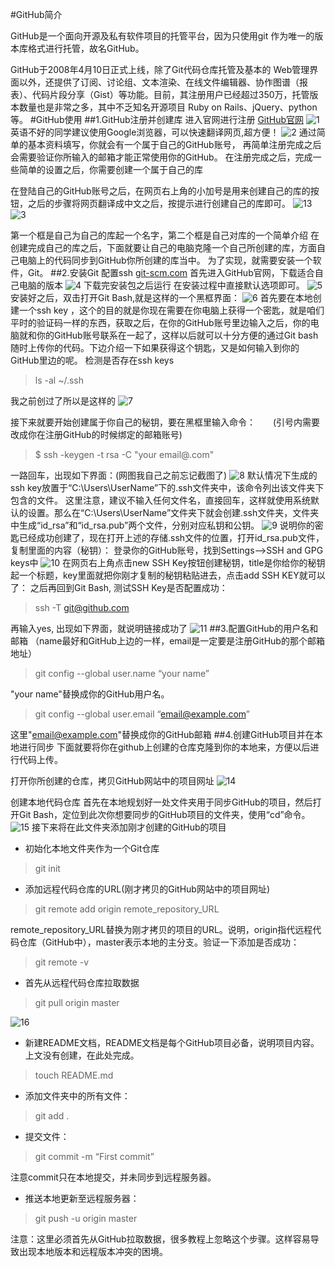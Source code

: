 #GitHub简介

GitHub是一个面向开源及私有软件项目的托管平台，因为只使用git 作为唯一的版本库格式进行托管，故名GitHub。

GitHub于2008年4月10日正式上线，除了Git代码仓库托管及基本的 Web管理界面以外，还提供了订阅、讨论组、文本渲染、在线文件编辑器、协作图谱（报表）、代码片段分享（Gist）等功能。目前，其注册用户已经超过350万，托管版本数量也是非常之多，其中不乏知名开源项目 Ruby on Rails、jQuery、python 等。
#GitHub使用 
##1.GitHub注册并创建库
进入官网进行注册  [GitHub官网](https://github.com/)
![1](../image/1.png)
英语不好的同学建议使用Google浏览器，可以快速翻译网页,超方便！
![2](../image/2.png)
通过简单的基本资料填写，你就会有一个属于自己的GitHub账号，
再简单注册完成之后会需要验证你所输入的邮箱才能正常使用你的GitHub。
 在注册完成之后，完成一些简单的设置之后，你需要创建一个属于自己的库

在登陆自己的GitHub账号之后，在网页右上角的小加号是用来创建自己的库的按钮，之后的步骤将网页翻译成中文之后，按提示进行创建自己的库即可。
![13](../image/13.png)
![3](../image/3.png)


第一个框是自己为自己的库起一个名字，第二个框是自己对库的一个简单介绍
在创建完成自己的库之后，下面就要让自己的电脑克隆一个自己所创建的库，方面自己电脑上的代码同步到GitHub你所创建的库当中。
  为了实现，就需要安装一个软件，Git。
##2.安装Git 配置ssh
 [git-scm.com](https://git-scm.com/)  首先进入GitHub官网，下载适合自己电脑的版本
![4](../image/4.png)
下载完安装包之后运行
在安装过程中直接默认选项即可。
![5](../image/5.png)
安装好之后，双击打开Git Bash,就是这样的一个黑框界面：
![6](../image/6.png)
首先要在本地创建一个ssh key ，这个的目的就是你现在需要在你电脑上获得一个密匙，就是咱们平时的验证码一样的东西，获取之后，在你的GitHub账号里边输入之后，你的电脑就和你的GitHub账号联系在一起了，这样以后就可以十分方便的通过Git bash 随时上传你的代码。下边介绍一下如果获得这个钥匙，又是如何输入到你的GitHub里边的呢。
检测是否存在ssh keys
>ls -al ~/.ssh

我之前创过了所以是这样的
![7](../image/7.png)

接下来就要开始创建属于你自己的秘钥，要在黑框里输入命令：　　(引号内需要改成你在注册GitHub的时候绑定的邮箱账号)
>$ ssh -keygen -t rsa  -C  "your email@.com"

一路回车，出现如下界面：(网图我自己之前忘记截图了)
![8](../image/8.png)
默认情况下生成的ssh key放置于“C:\Users\UserName”下的.ssh文件夹中，该命令列出该文件夹下包含的文件。
这里注意，建议不输入任何文件名，直接回车，这样就使用系统默认的设置。那么在“C:\Users\UserName”文件夹下就会创建.ssh文件夹，文件夹中生成“id_rsa”和“id_rsa.pub”两个文件，分别对应私钥和公钥。
![9](../image/9.png)
说明你的密匙已经成功创建了，现在打开上述的存储.ssh文件的位置，打开id_rsa.pub文件，复制里面的内容（秘钥）：
登录你的GitHub账号，找到Settings–>SSH and GPG keys中
![10](../image/10.png)
在网页右上角点击new  SSH Key按钮创建秘钥，title是你给你的秘钥起一个标题，key里面就把你刚才复制的秘钥粘贴进去，点击add SSH KEY就可以了：
之后再回到Git Bash, 测试SSH Key是否配置成功：
>ssh -T git@github.com

再输入yes, 出现如下界面，就说明链接成功了
![11](../image/11.png)
##3.配置GitHub的用户名和邮箱
（name最好和GitHub上边的一样，email是一定要是注册GitHub的那个邮箱地址）
>git config --global user.name “your name”

"your name"替换成你的GitHub用户名。
>git config --global user.email “email@example.com”

这里"email@example.com"替换成你的GitHub邮箱
##4.创建GitHub项目并在本地进行同步
下面就要将你在github上创建的仓库克隆到你的本地来，方便以后进行代码上传。

打开你所创建的仓库，拷贝GitHub网站中的项目网址
![14](../image/14.png)

创建本地代码仓库
首先在本地规划好一处文件夹用于同步GitHub的项目，然后打开Git Bash，定位到此次你想要同步的GitHub项目的文件夹，使用“cd”命令。
![15](../image/15.png)
接下来将在此文件夹添加刚才创建的GitHub的项目
+ 初始化本地文件夹作为一个Git仓库
>git init
+ 添加远程代码仓库的URL(刚才拷贝的GitHub网站中的项目网址)
>git remote add origin remote_repository_URL

remote_repository_URL替换为刚才拷贝的项目的URL。说明，origin指代远程代码仓库（GitHub中），master表示本地的主分支。验证一下添加是否成功：
>git remote -v

+ 首先从远程代码仓库拉取数据
>git pull origin master

![16](../image/16.png)

+ 新建README文档，README文档是每个GitHub项目必备，说明项目内容。上文没有创建，在此处完成。
>touch README.md
+ 添加文件夹中的所有文件：
>git add .

+ 提交文件：
>git commit -m “First commit”

注意commit只在本地提交，并未同步到远程服务器。

+ 推送本地更新至远程服务器：
>git push -u origin master

注意：这里必须首先从GitHub拉取数据，很多教程上忽略这个步骤。这样容易导致出现本地版本和远程版本冲突的困境。

